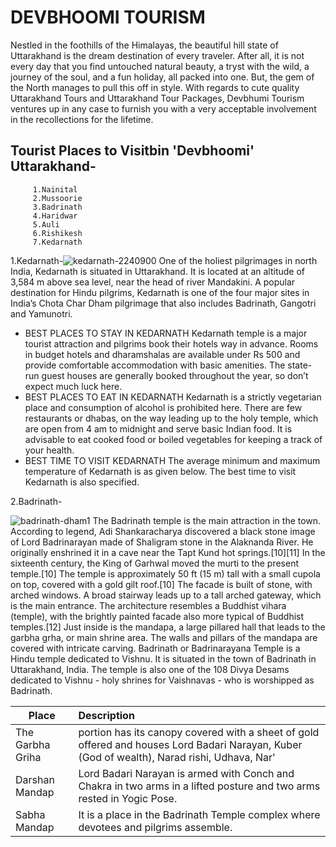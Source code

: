 # DEVBHOOMI TOURISM
Nestled in the foothills of the Himalayas, the beautiful hill state of Uttarakhand is the dream destination of every traveler. After all, it is not every day that you find untouched natural beauty, a tryst with the wild, a journey of the soul, and a fun holiday, all packed into one. But, the gem of the North manages to pull this off in style. With regards to cute quality Uttarakhand Tours and Uttarakhand Tour Packages, Devbhumi Tourism ventures up in any case to furnish you with a very acceptable involvement in the recollections for the lifetime.
## Tourist Places to Visitbin 'Devbhoomi' Uttarakhand-
         1.Nainital
         2.Mussoorie
         3.Badrinath
         4.Haridwar
         5.Auli
         6.Rishikesh
         7.Kedarnath
1.Kedarnath-![kedarnath-2240900](https://user-images.githubusercontent.com/118448636/203001813-47d91ae1-a5dd-4ed9-8184-cd67b9fcf6f5.jpg)
One of the holiest pilgrimages in north India, Kedarnath is situated in Uttarakhand. It is located at an altitude of 3,584 m above sea level, near the head of river Mandakini. A popular destination for Hindu pilgrims, Kedarnath is one of the four major sites in India’s Chota Char Dham pilgrimage that also includes Badrinath, Gangotri and Yamunotri.
* BEST PLACES TO STAY IN KEDARNATH
Kedarnath temple is a major tourist attraction and pilgrims book their hotels way in advance. Rooms in budget hotels and dharamshalas are available under Rs 500 and provide comfortable accommodation with basic amenities. The state-run guest houses are  generally booked throughout the year, so don’t expect much luck here.
* BEST PLACES TO EAT IN KEDARNATH
Kedarnath is a strictly vegetarian place and consumption of alcohol is prohibited here. There are few restaurants or dhabas, on the way leading up to the holy temple, which are open from 4 am to midnight and serve basic Indian food. It is advisable to eat cooked food or boiled vegetables for keeping a track of your health.
* BEST TIME TO VISIT KEDARNATH
The average minimum and maximum temperature of Kedarnath is as given below. The best time to visit Kedarnath is also specified.

2.Badrinath-


![badrinath-dham1](https://user-images.githubusercontent.com/118448636/203006720-21319be8-5b11-41d9-af8c-29b0c85a9d33.jpg)
The Badrinath temple is the main attraction in the town. According to legend, Adi Shankaracharya discovered a black stone image of Lord Badrinarayan made of Shaligram stone in the Alaknanda River. He originally enshrined it in a cave near the Tapt Kund hot springs.[10][11] In the sixteenth century, the King of Garhwal moved the murti to the present temple.[10] The temple is approximately 50 ft (15 m) tall with a small cupola on top, covered with a gold gilt roof.[10] The facade is built of stone, with arched windows. A broad stairway leads up to a tall arched gateway, which is the main entrance. The architecture resembles a Buddhist vihara (temple), with the brightly painted facade also more typical of Buddhist temples.[12] Just inside is the mandapa, a large pillared hall that leads to the garbha grha, or main shrine area. The walls and pillars of the mandapa are covered with intricate carving.
Badrinath or Badrinarayana Temple is a Hindu temple dedicated to Vishnu. It is situated in the town of Badrinath in Uttarakhand, India. The temple is also one of the 108 Divya Desams dedicated to Vishnu - holy shrines for Vaishnavas - who is worshipped as Badrinath.

| Place                | Description                                                                                                                                  | 
| -------------        |:---------------------------------------------------------------------------------------------------------------------------------------------| 
| The Garbha Griha     |  portion has its canopy covered with a sheet of gold offered and houses Lord Badari Narayan, Kuber (God of wealth), Narad rishi, Udhava, Nar' | |                    |    Narayan. The complex has 15 idols especially attractive is the one-metre high image of lo                       | |---------------------               | :--------------------------------------------------------------------------------------------------------------------------------------------|
| Darshan Mandap       |    Lord Badari Narayan is armed with Conch and Chakra in two arms in a lifted posture and two arms rested in Yogic Pose.                   | |                      |      seen under the Badari tree, flanked by Kuber and Garuda, Narad, Narayan and Nar                                                         |  |--------------------  |:---------------------------------------------------------------------------------------------------------------------------------------------| |                      |                                                 |   
| Sabha Mandap         |    It is a place in the Badrinath Temple complex where devotees and pilgrims assemble.                                                       | |--------------------  |:---------------------------------------------------------------------------------------------------------------------------------------------|                                                                             |   
